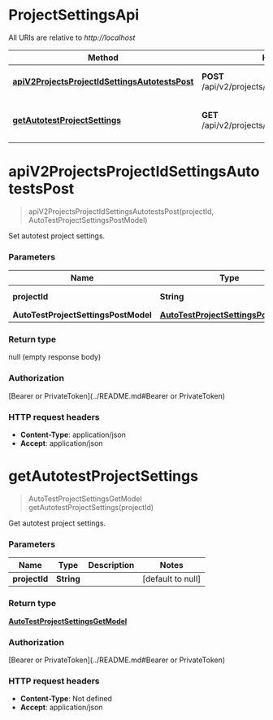 # ProjectSettingsApi

All URIs are relative to *http://localhost*

| Method | HTTP request | Description |
|------------- | ------------- | -------------|
| [**apiV2ProjectsProjectIdSettingsAutotestsPost**](ProjectSettingsApi.md#apiV2ProjectsProjectIdSettingsAutotestsPost) | **POST** /api/v2/projects/{projectId}/settings/autotests | Set autotest project settings. |
| [**getAutotestProjectSettings**](ProjectSettingsApi.md#getAutotestProjectSettings) | **GET** /api/v2/projects/{projectId}/settings/autotests | Get autotest project settings. |


<a name="apiV2ProjectsProjectIdSettingsAutotestsPost"></a>
# **apiV2ProjectsProjectIdSettingsAutotestsPost**
> apiV2ProjectsProjectIdSettingsAutotestsPost(projectId, AutoTestProjectSettingsPostModel)

Set autotest project settings.

### Parameters

|Name | Type | Description  | Notes |
|------------- | ------------- | ------------- | -------------|
| **projectId** | **String**|  | [default to null] |
| **AutoTestProjectSettingsPostModel** | [**AutoTestProjectSettingsPostModel**](../Models/AutoTestProjectSettingsPostModel.md)|  | [optional] |

### Return type

null (empty response body)

### Authorization

[Bearer or PrivateToken](../README.md#Bearer or PrivateToken)

### HTTP request headers

- **Content-Type**: application/json
- **Accept**: application/json

<a name="getAutotestProjectSettings"></a>
# **getAutotestProjectSettings**
> AutoTestProjectSettingsGetModel getAutotestProjectSettings(projectId)

Get autotest project settings.

### Parameters

|Name | Type | Description  | Notes |
|------------- | ------------- | ------------- | -------------|
| **projectId** | **String**|  | [default to null] |

### Return type

[**AutoTestProjectSettingsGetModel**](../Models/AutoTestProjectSettingsGetModel.md)

### Authorization

[Bearer or PrivateToken](../README.md#Bearer or PrivateToken)

### HTTP request headers

- **Content-Type**: Not defined
- **Accept**: application/json

